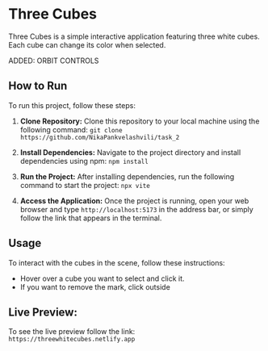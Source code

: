 # Three Cubes

Three Cubes is a simple interactive application featuring three white cubes. Each cube can change its color when selected.

ADDED: ORBIT CONTROLS

## How to Run

To run this project, follow these steps:

1. **Clone Repository:** Clone this repository to your local machine using the following command:
```git clone https://github.com/NikaPankvelashvili/task_2 ```


2. **Install Dependencies:** Navigate to the project directory and install dependencies using npm:
``` npm install ```


3. **Run the Project:** After installing dependencies, run the following command to start the project:
``` npx vite ```


4. **Access the Application:** Once the project is running, open your web browser and type `http://localhost:5173` in the address bar, or simply follow the link that appears in the terminal.
## Usage

To interact with the cubes in the scene, follow these instructions:

- Hover over a cube you want to select and click it.
- If you want to remove the mark, click outside

## Live Preview:
To see the live preview follow the link:
``` https://threewhitecubes.netlify.app ```
